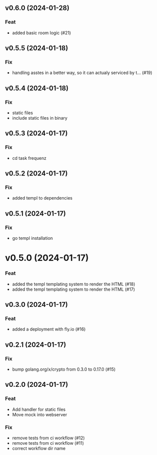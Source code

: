 ## v0.6.0 (2024-01-28)

### Feat

- added basic room logic (#21)

## v0.5.5 (2024-01-18)

### Fix

- handling asstes in a better way, so it can actualy serviced by t… (#19)

## v0.5.4 (2024-01-18)

### Fix

- static files
- include static files in binary

## v0.5.3 (2024-01-17)

### Fix

- cd task frequenz

## v0.5.2 (2024-01-17)

### Fix

- added templ to dependencies

## v0.5.1 (2024-01-17)

### Fix

- go templ installation

# v0.5.0 (2024-01-17)

### Feat

- added the templ templating system to render the HTML (#18)
- added the templ templating system to render the HTML (#17)

## v0.3.0 (2024-01-17)

### Feat

- added a deployment with fly.io (#16)

## v0.2.1 (2024-01-17)

### Fix

- bump golang.org/x/crypto from 0.3.0 to 0.17.0 (#15)

## v0.2.0 (2024-01-17)

### Feat

- Add handler for static files
- Move mock into webserver

### Fix

- remove tests from ci workflow (#12)
- remove tests from ci workflow (#11)
- correct workflow dir name
